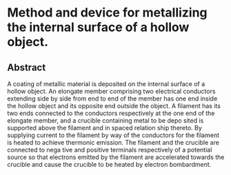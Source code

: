 # Method and device for metallizing the internal surface of a hollow object.

## Abstract
A coating of metallic material is deposited on the internal surface of a hollow object. An elongate member comprising two electrical conductors extending side by side from end to end of the member has one end inside the hollow object and its opposite end outside the object. A filament has its two ends connected to the conductors respectively at the one end of the elongate member, and a crucible containing metal to be depo sited is supported above the filament and in spaced relation ship thereto. By supplying current to the filament by way of the conductors for the filament is heated to achieve thermonic emission. The filament and the crucible are connected to nega tive and positive terminals respectively of a potential source so that electrons emitted by the filament are accelerated towards the crucible and cause the crucible to be heated by electron bombardment.